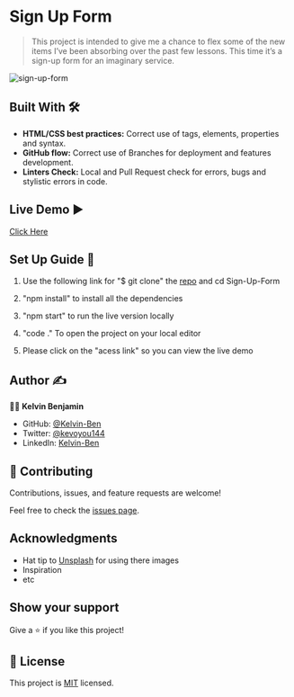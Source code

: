 # Sign Up Form
> This project is intended to give me a chance to flex some of the new items I’ve been absorbing over the past few lessons. This time it’s a sign-up form for an imaginary service.

![sign-up-form](https://user-images.githubusercontent.com/85459676/200446054-dd2974e5-cb5b-4b80-aea9-6c399a5ba122.png)

## Built With :hammer_and_wrench: 

- **HTML/CSS best practices:** Correct use of tags, elements, properties and syntax.
- **GitHub flow:**  Correct use of Branches for deployment and features development.
- **Linters Check:** Local and Pull Request check for errors, bugs and stylistic errors in code.

## Live Demo :arrow_forward:

 [Click Here](https://github.com/Kelvin-Ben/Sign-Up-Form)

## Set Up Guide :page_facing_up: 

1. Use the following link for "$ git clone" the [repo]() and cd Sign-Up-Form

2. "npm install" to install all the dependencies

3. "npm start" to run the live version locally

4. "code ." To open the project on your local editor

5. Please click on the "acess link" so you can view the live demo


## Author :writing_hand: 

:man_technologist:  **Kelvin Benjamin**

- GitHub: [@Kelvin-Ben](https://github.com/Kelvin-Ben)
- Twitter: [@kevoyou144](https://twitter.com/kevoyout144)
- LinkedIn: [Kelvin-Ben](https://www.linkedin.com/in/kelvin-ben-323043173/)



## 🤝 Contributing

Contributions, issues, and feature requests are welcome!

Feel free to check the [issues page](../../issues/).

## Acknowledgments

- Hat tip to [Unsplash](https://unsplash.com/) for using there images
- Inspiration
- etc


## Show your support

Give a ⭐️ if you like this project!

## 📝 License

This project is [MIT](./MIT.md) licensed.
